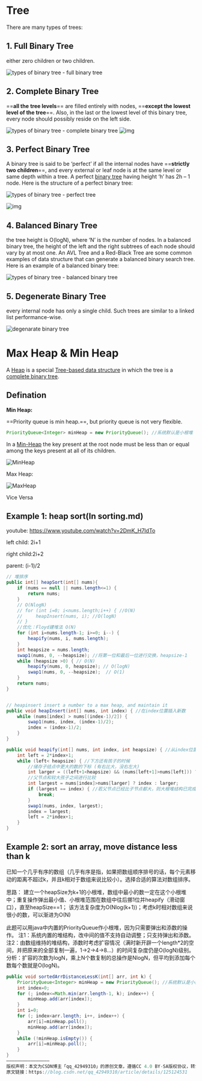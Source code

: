 # Tree

There are many types of trees:

## **1. Full Binary Tree**

 either zero children or two children. 



![types of binary tree - full binary tree](/Users/blake/Desktop/JavaNotes/Algorithm/pictures/Picture2-1.jpg)

## **2. Complete Binary Tree**

 ==**all the** **tree levels**== are filled entirely with nodes, ==**except the lowest level of the tree**==. Also, in the last or the lowest level of this binary tree, every node should possibly reside on the left side. 

![types of binary tree - complete binary tree](/Users/blake/Desktop/JavaNotes/Algorithm/pictures/Picture3.jpg)
![img](/Users/blake/Desktop/JavaNotes/Algorithm/pictures/Picture4.jpg)





## **3. Perfect Binary Tree**

A binary tree is said to be ‘perfect’ if all the internal nodes have ==**strictly two children**==, and every external or leaf node is at the same level or same depth within a tree. A perfect [binary tree](https://www.upgrad.com/blog/binary-tree-in-data-structure/) having height ‘h’ has 2h – 1 node. Here is the structure of a perfect binary tree:

![types of binary tree - perfect tree](/Users/blake/Desktop/JavaNotes/Algorithm/pictures/Picture5.jpg)

![img](/Users/blake/Desktop/JavaNotes/Algorithm/pictures/Picture6.jpg)

## **4. Balanced Binary Tree**

the tree height is O(logN), where ‘N’ is the number of nodes. In a balanced binary tree, the height of the left and the right subtrees of each node should vary by at most one. An AVL Tree and a Red-Black Tree are some common examples of data structure that can generate a balanced binary search tree. Here is an example of a balanced binary tree:

![types of binary tree - balanced binary tree](/Users/blake/Desktop/JavaNotes/Algorithm/pictures/Picture7.jpg)

## **5. Degenerate Binary Tree** 

 every internal node has only a single child. Such trees are similar to a linked list performance-wise. 

![degenarate binary tree](/Users/blake/Desktop/JavaNotes/Algorithm/pictures/Picture8.jpg)

# Max Heap & Min Heap

A [Heap](https://www.geeksforgeeks.org/binary-heap/) is a special [Tree-based data structure](https://www.geeksforgeeks.org/binary-tree-data-structure/) in which the tree is a [complete binary tree](https://www.geeksforgeeks.org/binary-tree-set-3-types-of-binary-tree/). 



## Defination

**Min Heap:**

==Priority queue is min heap.==, but priority queue is not very flexible.

```java
PriorityQueue<Integer> minHeap = new PriorityQueue(); //系统默认是小根堆
```



In a [Min-Heap](https://www.geeksforgeeks.org/min-heap-in-java/) the key present at the root node must be less than or equal among the keys present at all of its children. 

![MinHeap](/Users/blake/Desktop/JavaNotes/Algorithm/pictures/MinHeap.png)

Max Heap:

![MaxHeap](/Users/blake/Desktop/JavaNotes/Algorithm/pictures/MaxHeap.png)

Vice Versa



## Example 1: heap sort(In sorting.md)

youtube: https://www.youtube.com/watch?v=2DmK_H7IdTo

left child: 2i+1

right child:2i+2

parent:  (i-1)/2

```java
// 堆排序
public int[] heapSort(int[] nums){
    if (nums == null || nums.length<=1) {
        return nums;
    }
    // O(NlogN)
    // for (int i=0; i<nums.length;i++) { //O(N)
    //     heapInsert(nums, i); //O(logN)
    // }
    //优化：Floyd建堆法 O(N)
    for (int i=nums.length-1; i>=0; i--) {
        heapify(nums, i, nums.length);
    }  
    int heapsize = nums.length;
    swap1(nums, 0, --heapsize); //将第一位和最后一位进行交换，heapsize-1
    while (heapsize >0) { // O(N)
        heapify(nums, 0, heapsize); // O(logN)
        swap1(nums, 0, --heapsize);  // O(1)
    }
    return nums;
}


// heapinsert insert a number to a max heap, and maintain it
public void heapInsert(int[] nums, int index) { //在index位置插入新数
    while (nums[index] > nums[(index-1)/2]) {
        swap1(nums, index, (index-1)/2);
        index = (index-1)/2;
    }
}

public void heapify(int[] nums, int index, int heapsize) { //从index位置开始heapify，即index处的数变小后重新整理数组恢复为大根堆结构的过程
    int left = 2*index+1;
    while (left< heapsize) { //下方还有孩子的时候
        //储存子结点中更大的数的下标 (有右比大，没右左大)
        int larger = ((left+1<heapsize) && (nums[left+1]>nums[left])) ? (left+1) : left;
        //父节点和较大孩子之间进行比较
        int largest = nums[index]>nums[larger] ? index : larger; 
        if (largest == index) { //若父节点已经比子节点都大，则大根堆结构已完成
            break;
        }
        swap1(nums, index, largest);
        index = largest;
        left = 2*index+1;
    }
}
```



## Example 2: sort an array, move distance less than k

已知一个几乎有序的数组（几乎有序是指，如果把数组顺序排号的话，每个元素移动的距离不超过k，并且k相对于数组来说比较小）。选择合适的算法对数组排序。

思路：
建立一个heapSize为k+1的小根堆，数组中最小的数一定在这个小根堆中；重复操作弹出最小值、小根堆范围在数组中往后挪1位并heapify（滑动窗口），直至heapSize==1；
该方法复杂度为O(Nlog(k+1))；考虑k时相对数组来说很小的数，可以渐进为O(N)

此题可以用java中内置的PriorityQueue作小根堆，因为只需要弹出和添数的操作。
注1：系统内置的堆结构，改中间的值不支持自动调整；只支持弹出和添数。
注2：由数组维持的堆结构，添数时考虑扩容情况（满时新开辟一个length*2的空间，并把原来的全部复制一遍，1->2->4->8…）的时间复杂度仍是O(logN)级别。分析：扩容的次数为logN，乘上N个数复制的总操作是NlogN，但平均到添加每个数每个数就是O(logN)。



```java
public void sortedArrDistanceLessK(int[] arr, int k) {
	PriorityQueue<Integer> minHeap = new PriorityQueue(); //系统默认是小根堆
	int index=0;
	for (; index<=Math.min(arr.length-1, k); index++) {
		minHeap.add(arr[index]);
	}
	int i=0;
	for (; index<arr.length; i++, index++) {
		arr[i]=minHeap.poll();
		minHeap.add(arr[index]);
	}
	while (!minHeap.isEmpty()) {
		arr[i]=minHeap.poll();
	}
}
————————————————
版权声明：本文为CSDN博主「qq_42949310」的原创文章，遵循CC 4.0 BY-SA版权协议，转载请附上原文出处链接及本声明。
原文链接：https://blog.csdn.net/qq_42949310/article/details/125124531
```